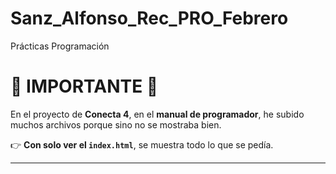 # Sanz_Alfonso_Rec_PRO_Febrero
Prácticas Programación

# 🚨 **IMPORTANTE** 🚨

En el proyecto de **Conecta 4**, en el **manual de programador**, he subido muchos archivos porque sino no se mostraba bien. 

👉 **Con solo ver el `index.html`**, se muestra todo lo que se pedía.

---
